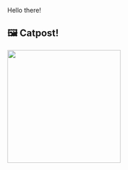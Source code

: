 Hello there!



## 🖼️ Catpost!

<sub>
    <img src="https://cdn2.thecatapi.com/images/125.jpg" height="256">
</sub>


